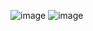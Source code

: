 ![image](https://user-images.githubusercontent.com/98108717/230790326-16c1b189-3945-4479-b8db-19895ba25434.png)
![image](https://user-images.githubusercontent.com/98108717/230790351-733afeec-1424-44b0-b118-4d45c60770b0.png)
